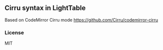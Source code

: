 
Cirru syntax in LightTable
----

Based on CodeMirror Cirru mode https://github.com/Cirru/codemirror-cirru

### License

MIT
